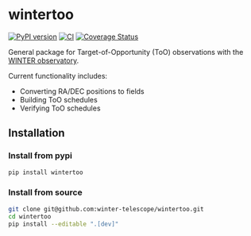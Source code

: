 # wintertoo
[![PyPI version](https://badge.fury.io/py/wintertoo.svg)](https://badge.fury.io/py/wintertoo)
[![CI](https://github.com/winter-telescope/wintertoo/actions/workflows/continuous_integration.yml/badge.svg)](https://github.com/winter-telescope/wintertoo/actions/workflows/continuous_integration.yml) 
[![Coverage Status](https://coveralls.io/repos/github/winter-telescope/wintertoo/badge.svg?branch=main)](https://coveralls.io/github/winter-telescope/wintertoo?branch=main) 

General package for Target-of-Opportunity (ToO) observations with the [WINTER observatory](https://github.com/winter-telescope). 

Current functionality includes:
* Converting RA/DEC positions to fields
* Building ToO schedules
* Verifying ToO schedules

## Installation
### Install from pypi
```bash
pip install wintertoo
```

### Install from source
```bash
git clone git@github.com:winter-telescope/wintertoo.git
cd wintertoo
pip install --editable ".[dev]"
```
